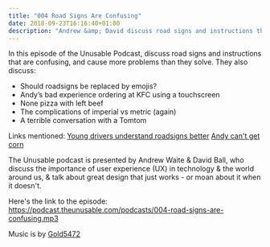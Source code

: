 ```yaml
---
title: "004 Road Signs Are Confusing"
date: 2018-09-23T16:16:40+01:00
description: "Andrew &amp; David discuss road signs and instructions that are confusing, and cause more problems than they solve"
---
```


In this episode of the Unusable Podcast, discuss road signs and instructions that are confusing, and cause more problems than they solve. They also discuss:
- Should roadsigns be replaced by emojis?
- Andy’s bad experience ordering at KFC using a touchscreen
- None pizza with left beef
- The complications of imperial vs metric (again)
- A terrible conversation with a Tomtom

Links mentioned:
[Young drivers understand roadsigns better](https://www.rsagroup.com/news/press-releases/2016/young-drivers-understand-emoji-road-signs-better-than-real-road-signs/)
[Andy can't get corn](https://twitter.com/UnusablePodcast/status/1044204790174175232)

The Unusable podcast is presented by Andrew Waite & David Ball, who discuss the importance of user experience (UX) in technology & the world around us, & talk about great design that just works - or moan about it when it doesn't.

Here's the link to the episode: https://podcast.theunusable.com/podcasts/004-road-signs-are-confusing.mp3

Music is by [Gold5472](https://gold5472.newgrounds.com/)